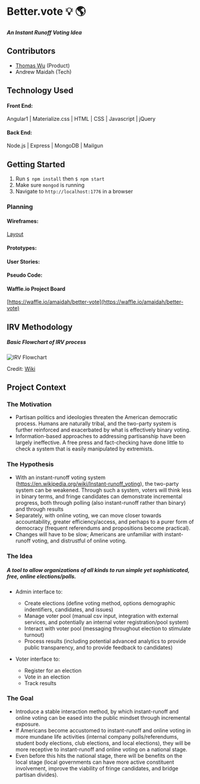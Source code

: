 # Better.vote :bulb: :earth_americas:
##### An Instant Runoff Voting Idea

## Contributors

- [Thomas Wu](https://www.linkedin.com/in/tom-wu) (Product)
- Andrew Maidah (Tech)

## Technology Used

#### Front End:

Angular1 | Materialize.css | HTML | CSS | Javascript | jQuery 

#### Back End:

Node.js | Express | MongoDB | Mailgun

## Getting Started

1. Run `$ npm install` then `$ npm start`
2. Make sure `mongod` is running
3. Navigate to `http://localhost:1776` in a browser

### Planning

#### Wireframes:

[Layout](https://github.com/amaidah/better-vote/blob/master/public/assets/layout-sketch.jpg)

#### Prototypes:

#### User Stories:

#### Pseudo Code:

#### Waffle.io Project Board

[https://waffle.io/amaidah/better-vote](https://waffle.io/amaidah/better-vote)

## IRV Methodology

##### Basic Flowchart of IRV process

![IRV Flowchart](https://upload.wikimedia.org/wikipedia/commons/b/b9/IRV_counting_flowchart.svg)

Credit: [Wiki](https://en.wikipedia.org/wiki/Instant-runoff_voting#Process)

## Project Context

### The Motivation

- Partisan politics and ideologies threaten the American democratic process. Humans are naturally tribal, and the two-party system is further reinforced and exacerbated by what is effectively binary voting.
- Information-based approaches to addressing partisanship have been largely ineffective. A free press and fact-checking have done little to check a system that is easily manipulated by extremists.

### The Hypothesis

- With an instant-runoff voting system (https://en.wikipedia.org/wiki/Instant-runoff_voting), the two-party system can be weakened. Through such a system, voters will think less in binary terms, and fringe candidates can demonstrate incremental progress, both through polling (also instant-runoff  rather than binary) and through results
- Separately, with online voting, we can move closer towards accountability, greater efficiency/access, and perhaps to a purer form of democracy (frequent referendums and propositions become practical).
- Changes will have to be slow; Americans are unfamiliar with instant-runoff voting, and distrustful of online voting.

### The Idea

##### A tool to allow organizations of all kinds to run simple yet sophisticated, free, online elections/polls.

- Admin interface to:

  - Create elections (define voting method, options demographic indentifiers, candidates, and issues)
  - Manage voter pool (manual csv input, integration with external services, and potentially an internal voter registration/pool system)
  - Interact with voter pool (messaging throughout election to stimulate turnout)
  - Process results (including potential advanced analytics to provide public transparency, and to provide feedback to candidates)

- Voter interface to:

  - Register for an election
  - Vote in an election
  - Track results

### The Goal

- Introduce a stable interaction method, by which instant-runoff and online voting can be eased into the public mindset through incremental exposure.
- If Americans become accustomed to instant-runoff and online voting in more mundane life activities (internal company polls/referendums, student body elections, club elections, and local elections), they will be more receptive to instant-runoff and online voting on a national stage.
- Even before this hits the national stage, there will be benefits on the local stage (local governments can have more active constituent involvement, improve the viability of fringe candidates, and bridge partisan divides).
